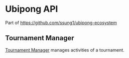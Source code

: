 # Ubipong API

Part of <https://github.com/ssung1/ubipong-ecosystem>

## Tournament Manager

[Tournament Manager](tournament-manager) manages activities of a tournament.
